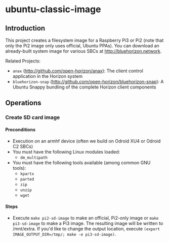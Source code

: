# ubuntu-classic-image

## Introduction

This project creates a filesystem image for a Raspberry Pi3 or Pi2 (note that only the Pi2 image only uses official, Ubuntu PPAs). You can download an already-built system image for various SBCs at http://bluehorizon.network.

Related Projects:

* `anax` (http://github.com/open-horizon/anax): The client control application in the Horizon system
* `bluehorizon-snap` (http://github.com/open-horizon/bluehorizon-snap): A Ubuntu Snappy bundling of the complete Horizon client components

## Operations

### Create SD card image

#### Preconditions

* Execution on an armhf device (often we build on Odroid XU4 or Odroid C2 SBCs)
* You must have the following Linux modules loaded:
  * `dm_multipath`
* You must have the following tools available (among common GNU tools):
  * `kpartx`
  * `parted`
  * `zip`
  * `unzip`
  * `wget`

#### Steps

* Execute `make pi2-sd-image` to make an official, Pi2-only image or `make pi3-sd-image` to make a Pi3 image. The resulting image will be written to /mnt/extra. If you'd like to change the output location, execute `(export IMAGE_OUTPUT_DIR=/tmp/; make -e pi3-sd-image)`.
